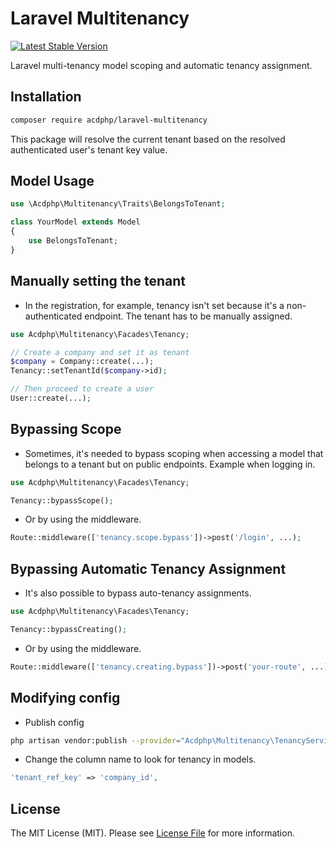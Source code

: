 # Laravel Multitenancy
[![Latest Stable Version](https://poser.pugx.org/acdphp/laravel-multitenancy/v)](https://packagist.org/packages/acdphp/laravel-multitenancy)

Laravel multi-tenancy model scoping and automatic tenancy assignment.

## Installation
```sh
composer require acdphp/laravel-multitenancy
```

This package will resolve the current tenant based on the resolved authenticated user's tenant key value.

## Model Usage
```php
use \Acdphp\Multitenancy\Traits\BelongsToTenant;

class YourModel extends Model
{
    use BelongsToTenant;
}
```

## Manually setting the tenant
- In the registration, for example, tenancy isn't set because it's a non-authenticated endpoint. The tenant has to be manually assigned.
```php
use Acdphp\Multitenancy\Facades\Tenancy;

// Create a company and set it as tenant
$company = Company::create(...);
Tenancy::setTenantId($company->id);

// Then proceed to create a user
User::create(...);
```

## Bypassing Scope
- Sometimes, it's needed to bypass scoping when accessing a model that belongs to a tenant but on public endpoints. Example when logging in.
```php
use Acdphp\Multitenancy\Facades\Tenancy;

Tenancy::bypassScope();
```

- Or by using the middleware.
```php
Route::middleware(['tenancy.scope.bypass'])->post('/login', ...);
```

## Bypassing Automatic Tenancy Assignment
- It's also possible to bypass auto-tenancy assignments.
```php
use Acdphp\Multitenancy\Facades\Tenancy;

Tenancy::bypassCreating();
```

- Or by using the middleware.
```php
Route::middleware(['tenancy.creating.bypass'])->post('your-route', ...);
```

## Modifying config
- Publish config
```sh
php artisan vendor:publish --provider="Acdphp\Multitenancy\TenancyServiceProvider"
```

- Change the column name to look for tenancy in models.
```php
'tenant_ref_key' => 'company_id',
```

## License
The MIT License (MIT). Please see [License File](LICENSE) for more information.
